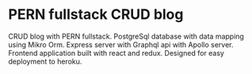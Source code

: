 # PERN fullstack CRUD blog
CRUD blog with PERN fullstack. PostgreSql database with data mapping using Mikro Orm. Express server with Graphql api with Apollo server. Frontend application built with react and redux. Designed for easy deployment to heroku.